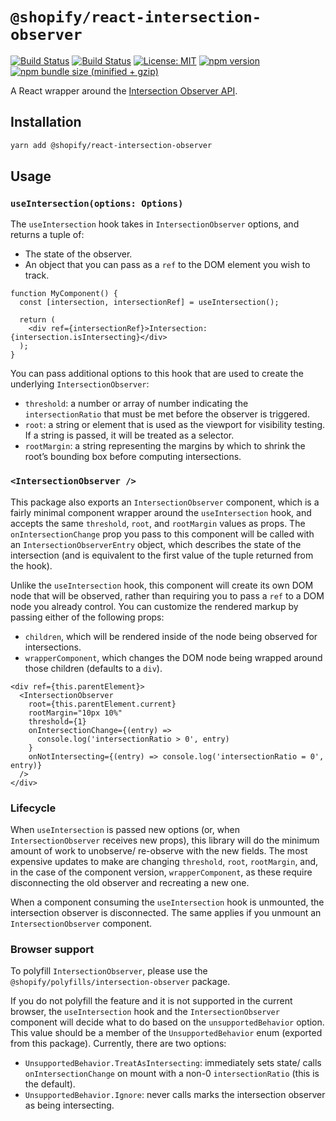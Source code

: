 # `@shopify/react-intersection-observer`

[![Build Status](https://github.com/Shopify/quilt/workflows/Node-CI/badge.svg?branch=main)](https://github.com/Shopify/quilt/actions?query=workflow%3ANode-CI)
[![Build Status](https://github.com/Shopify/quilt/workflows/Ruby-CI/badge.svg?branch=main)](https://github.com/Shopify/quilt/actions?query=workflow%3ARuby-CI)
[![License: MIT](https://img.shields.io/badge/License-MIT-green.svg)](LICENSE.md) [![npm version](https://badge.fury.io/js/%40shopify%2Freact-intersection-observer.svg)](https://badge.fury.io/js/%40shopify%2Freact-intersection-observer.svg) [![npm bundle size (minified + gzip)](https://img.shields.io/bundlephobia/minzip/@shopify/react-intersection-observer.svg)](https://img.shields.io/bundlephobia/minzip/@shopify/react-intersection-observer.svg)

A React wrapper around the [Intersection Observer API](https://developer.mozilla.org/en-US/docs/Web/API/Intersection_Observer_API).

## Installation

```bash
yarn add @shopify/react-intersection-observer
```

## Usage

### `useIntersection(options: Options)`

The `useIntersection` hook takes in `IntersectionObserver` options, and returns a tuple of:

- The state of the observer.
- An object that you can pass as a `ref` to the DOM element you wish to track.

```tsx
function MyComponent() {
  const [intersection, intersectionRef] = useIntersection();

  return (
    <div ref={intersectionRef}>Intersection: {intersection.isIntersecting}</div>
  );
}
```

You can pass additional options to this hook that are used to create the underlying `IntersectionObserver`:

- `threshold`: a number or array of number indicating the `intersectionRatio` that must be met before the observer is triggered.
- `root`: a string or element that is used as the viewport for visibility testing. If a string is passed, it will be treated as a selector.
- `rootMargin`: a string representing the margins by which to shrink the root’s bounding box before computing intersections.

### `<IntersectionObserver />`

This package also exports an `IntersectionObserver` component, which is a fairly minimal component wrapper around the `useIntersection` hook, and accepts the same `threshold`, `root`, and `rootMargin` values as props. The `onIntersectionChange` prop you pass to this component will be called with an `IntersectionObserverEntry` object, which describes the state of the intersection (and is equivalent to the first value of the tuple returned from the hook).

Unlike the `useIntersection` hook, this component will create its own DOM node that will be observed, rather than requiring you to pass a `ref` to a DOM node you already control. You can customize the rendered markup by passing either of the following props:

- `children`, which will be rendered inside of the node being observed for intersections.
- `wrapperComponent`, which changes the DOM node being wrapped around those children (defaults to a `div`).

```tsx
<div ref={this.parentElement}>
  <IntersectionObserver
    root={this.parentElement.current}
    rootMargin="10px 10%"
    threshold={1}
    onIntersectionChange={(entry) =>
      console.log('intersectionRatio > 0', entry)
    }
    onNotIntersecting={(entry) => console.log('intersectionRatio = 0', entry)}
  />
</div>
```

### Lifecycle

When `useIntersection` is passed new options (or, when `IntersectionObserver` receives new props), this library will do the minimum amount of work to unobserve/ re-observe with the new fields. The most expensive updates to make are changing `threshold`, `root`, `rootMargin`, and, in the case of the component version, `wrapperComponent`, as these require disconnecting the old observer and recreating a new one.

When a component consuming the `useIntersection` hook is unmounted, the intersection observer is disconnected. The same applies if you unmount an `IntersectionObserver` component.

### Browser support

To polyfill `IntersectionObserver`, please use the `@shopify/polyfills/intersection-observer` package.

If you do not polyfill the feature and it is not supported in the current browser, the `useIntersection` hook and the `IntersectionObserver` component will decide what to do based on the `unsupportedBehavior` option. This value should be a member of the `UnsupportedBehavior` enum (exported from this package). Currently, there are two options:

- `UnsupportedBehavior.TreatAsIntersecting`: immediately sets state/ calls `onIntersectionChange` on mount with a non-0 `intersectionRatio` (this is the default).
- `UnsupportedBehavior.Ignore`: never calls marks the intersection observer as being intersecting.
